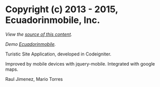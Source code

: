 Copyright (c) 2013 - 2015, Ecuadorinmobile, Inc.
================================

*View the [source of this content](https://github.com/mariofertc/rutaMobil.git).*

  *Demo [Ecuadorinmobile](http://www.ecuadorinmobile.com).*

Turistic Site Application, developed in Codeigniter. 

Improved by mobile devices with jquery-mobile. 
Integrated with google maps.


Raul Jimenez,
Mario Torres
